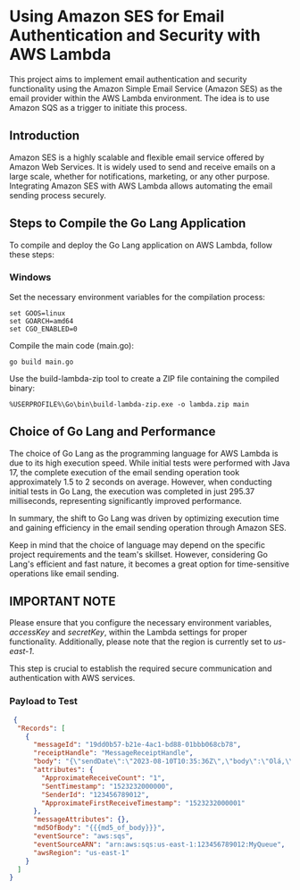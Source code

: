 # Using Amazon SES for Email Authentication and Security with AWS Lambda #
This project aims to implement email authentication and security functionality using the Amazon Simple Email Service (Amazon SES) as the email provider within the AWS Lambda environment. The idea is to use Amazon SQS as a trigger to initiate this process.

## Introduction ##
Amazon SES is a highly scalable and flexible email service offered by Amazon Web Services. It is widely used to send and receive emails on a large scale, whether for notifications, marketing, or any other purpose. Integrating Amazon SES with AWS Lambda allows automating the email sending process securely.

## Steps to Compile the Go Lang Application ##
To compile and deploy the Go Lang application on AWS Lambda, follow these steps:

### Windows ###

Set the necessary environment variables for the compilation process:

```
set GOOS=linux
set GOARCH=amd64
set CGO_ENABLED=0
```

Compile the main code (main.go):

```
go build main.go
```

Use the build-lambda-zip tool to create a ZIP file containing the compiled binary:

```
%USERPROFILE%\Go\bin\build-lambda-zip.exe -o lambda.zip main
```

## Choice of Go Lang and Performance ##
The choice of Go Lang as the programming language for AWS Lambda is due to its high execution speed. While initial tests were performed with Java 17, the complete execution of the email sending operation took approximately 1.5 to 2 seconds on average. However, when conducting initial tests in Go Lang, the execution was completed in just 295.37 milliseconds, representing significantly improved performance.

In summary, the shift to Go Lang was driven by optimizing execution time and gaining efficiency in the email sending operation through Amazon SES.

Keep in mind that the choice of language may depend on the specific project requirements and the team's skillset. However, considering Go Lang's efficient and fast nature, it becomes a great option for time-sensitive operations like email sending.

## IMPORTANT NOTE ## 

Please ensure that you configure the necessary environment variables, *accessKey* and *secretKey*, within the Lambda settings for proper functionality. Additionally, please note that the region is currently set to *us-east-1*.

This step is crucial to establish the required secure communication and authentication with AWS services.

 ### Payload to Test ###

```json
 {
  "Records": [
    {
      "messageId": "19dd0b57-b21e-4ac1-bd88-01bbb068cb78",
      "receiptHandle": "MessageReceiptHandle",
      "body": "{\"sendDate\":\"2023-08-10T10:35:36Z\",\"body\":\"Olá,\\n\\nSua senha do MoneyFlow foi alterada com sucesso. Se você não realizou esta alteração, entre em contato com nosso suporte imediatamente.\\n\\nAtenciosamente,\\nEquipe MoneyFlow\",\"subject\":\"Confirmação de alteração de senha - MoneyFlow\",\"recipient\":\"overrideYourMail\",\"sender\":\"overrideYourMail\",\"typeMail\":\"BASIC\"}",
      "attributes": {
        "ApproximateReceiveCount": "1",
        "SentTimestamp": "1523232000000",
        "SenderId": "123456789012",
        "ApproximateFirstReceiveTimestamp": "1523232000001"
      },
      "messageAttributes": {},
      "md5OfBody": "{{{md5_of_body}}}",
      "eventSource": "aws:sqs",
      "eventSourceARN": "arn:aws:sqs:us-east-1:123456789012:MyQueue",
      "awsRegion": "us-east-1"
    }
  ]
}
```

